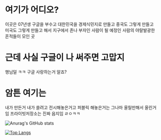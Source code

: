 # 여기가 어디오?
이곳은 07년생 구글을 부수고 대한민국을 경제식민지로 만들고 중국도 그렇게 만들고 미국도 그렇게 만들고 해서 지구에서 존나 부자인 사람이 될 예정인 사람의 야랄발광한 흔적들이 모인 곳

# 근데 사실 구글이 나 써주면 고맙지
행님덜 ㅋㅋ 구글 사랑하는거 알죠?

# 암튼 여기는
내가 만든거 내가 쓸려고 전시해놓은거고 퍼블릭 해놓은거는 그나마 올릴만해서 올린거임 프라이빗저장소는 진짜 음지임 ㄹㅇㅋㅋ

![Anurag's GitHub stats](https://github-readme-stats.vercel.app/api?username=SGH07&show_icons=true)

[![Top Langs](https://github-readme-stats.vercel.app/api/top-langs/?username=anuraghazra&layout=compact)](https://github.com/anuraghazra/github-readme-stats)







